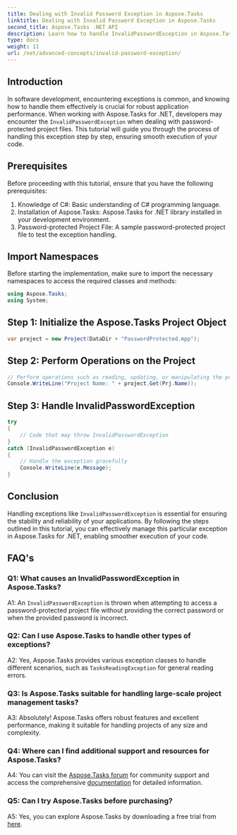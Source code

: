 ```yaml
---
title: Dealing with Invalid Password Exception in Aspose.Tasks
linktitle: Dealing with Invalid Password Exception in Aspose.Tasks
second_title: Aspose.Tasks .NET API
description: Learn how to handle InvalidPasswordException in Aspose.Tasks for .NET efficiently. Ensure smooth execution of your code with this step-by-step guide.
type: docs
weight: 11
url: /net/advanced-concepts/invalid-password-exception/
---
```

## Introduction

In software development, encountering exceptions is common, and knowing how to handle them effectively is crucial for robust application performance. When working with Aspose.Tasks for .NET, developers may encounter the `InvalidPasswordException` when dealing with password-protected project files. This tutorial will guide you through the process of handling this exception step by step, ensuring smooth execution of your code.

## Prerequisites

Before proceeding with this tutorial, ensure that you have the following prerequisites:

1. Knowledge of C#: Basic understanding of C# programming language.
2. Installation of Aspose.Tasks: Aspose.Tasks for .NET library installed in your development environment.
3. Password-protected Project File: A sample password-protected project file to test the exception handling.

## Import Namespaces

Before starting the implementation, make sure to import the necessary namespaces to access the required classes and methods:

```csharp
using Aspose.Tasks;
using System;

```

## Step 1: Initialize the Aspose.Tasks Project Object

```csharp
var project = new Project(DataDir + "PasswordProtected.mpp");
```

## Step 2: Perform Operations on the Project

```csharp
// Perform operations such as reading, updating, or manipulating the project.
Console.WriteLine("Project Name: " + project.Get(Prj.Name));
```

## Step 3: Handle InvalidPasswordException

```csharp
try
{
    // Code that may throw InvalidPasswordException
}
catch (InvalidPasswordException e)
{
    // Handle the exception gracefully
    Console.WriteLine(e.Message);
}
```

## Conclusion

Handling exceptions like `InvalidPasswordException` is essential for ensuring the stability and reliability of your applications. By following the steps outlined in this tutorial, you can effectively manage this particular exception in Aspose.Tasks for .NET, enabling smoother execution of your code.

## FAQ's

### Q1: What causes an InvalidPasswordException in Aspose.Tasks?

A1: An `InvalidPasswordException` is thrown when attempting to access a password-protected project file without providing the correct password or when the provided password is incorrect.

### Q2: Can I use Aspose.Tasks to handle other types of exceptions?

A2: Yes, Aspose.Tasks provides various exception classes to handle different scenarios, such as `TasksReadingException` for general reading errors.

### Q3: Is Aspose.Tasks suitable for handling large-scale project management tasks?

A3: Absolutely! Aspose.Tasks offers robust features and excellent performance, making it suitable for handling projects of any size and complexity.

### Q4: Where can I find additional support and resources for Aspose.Tasks?

A4: You can visit the [Aspose.Tasks forum](https://forum.aspose.com/c/tasks/15) for community support and access the comprehensive [documentation](https://reference.aspose.com/tasks/net/) for detailed information.

### Q5: Can I try Aspose.Tasks before purchasing?

A5: Yes, you can explore Aspose.Tasks by downloading a free trial from [here](https://releases.aspose.com/).
